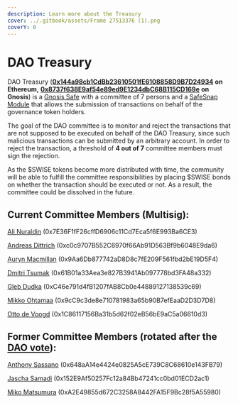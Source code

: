 ```yaml
---
description: Learn more about the Treasury
cover: ../.gitbook/assets/Frame 27513376 (1).png
coverY: 0
---
```


# DAO Treasury

DAO Treasury ([**0x144a98cb1CdBb23610501fE6108858D9B7D24934**](https://etherscan.io/address/0x144a98cb1CdBb23610501fE6108858D9B7D24934) **on Ethereum,** [**0x8737f638E9af54e89ed9E1234dbC68B115CD169e**](https://gnosisscan.io/address/0x8737f638E9af54e89ed9E1234dbC68B115CD169e) **on Gnosis**) is a [Gnosis Safe](https://gnosis-safe.io/) with a committee of 7 persons and a [SafeSnap Module](https://docs.snapshot.org/user-guides/plugins/safesnap-reality) that allows the submission of transactions on behalf of the governance token holders.

The goal of the DAO committee is to monitor and reject the transactions that are not supposed to be executed on behalf of the DAO Treasury, since such malicious transactions can be submitted by an arbitrary account. In order to reject the transaction, a threshold of **4 out of 7** committee members must sign the rejection.&#x20;

As the $SWISE tokens become more distributed with time, the community will be able to fulfill the committee responsibilities by placing $SWISE bonds on whether the transaction should be executed or not. As a result, the committee could be dissolved in the future.

## Current Committee Members (Multisig):

[Ali Nuraldin](https://twitter.com/Ali_run) (0x7E36F1fF26cffD6906c11Cd7Eca5f6E993Ba6CE3)

[Andreas Dittrich](https://twitter.com/mopsko) (0xc0c9707B552C6970f66Ab91D563Bf9b6048E9da6)

[Auryn Macmillan](https://twitter.com/auryn_macmillan) (0x9Aa6Db877742aD8D8c7fE209F561fbd2bE19D5F4)

[Dmitri Tsumak](https://twitter.com/tsudmi) (0x61B01a33Aea3e827B3941Ab097778bd3FA48a332)

[Gleb Dudka](https://twitter.com/gleb0x) (0xC46e791d4fB1207fAB8Cb0e44889127138539c69)

[Mikko Ohtamaa](https://twitter.com/moo9000) (0x9cC9c3de8e710781983a65b90B7efEaaD2D3D7D8)

[Otto de Voogd](https://twitter.com/ottodv) (0x1C86117156Ba31b5d62f02eB56bE9aC5a06610d3)

## Former Committee Members (rotated after the [DAO vote](https://vote.stakewise.io/#/proposal/0xe10a96f3e3bbf68c9206a6297de61c6f1990c6e33210c3580418052375b4cc95)):

[Anthony Sassano](https://twitter.com/sassal0x) (0x648aA14e4424e0825A5cE739C8C68610e143FB79)&#x20;

[Jascha Samadi](https://twitter.com/jaschasamadi) (0x152E9Af50257Fc12a84Bb47241cc0bd01ECD2ac1)

[Miko Matsumura](https://twitter.com/mikojava) (0xA2E49855d672C3258A8442FA15F9Bc28f5A55980)
